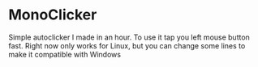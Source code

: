# MonoClicker
Simple autoclicker I made in an hour. To use it tap you left mouse button fast. Right now only works for Linux, but you can change some lines to make it compatible with Windows
